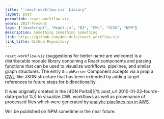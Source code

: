 ```yaml
---
title: "`react-workflow-viz` Library"
layout: post
permalink: react-workflow-viz
years: 2017-Present
tags: ["JavaScript", "React.js", "D3", "CWL", "SCSS", "NPM"]
description: Something Something something
link: https://github.com/4dn-dcic/react-workflow-viz
link_title: GitHub Repository
---
```



`react-workflow-viz` (suggestions for better name are welcome) is a distributable module library containing a React components and parsing functions that can be used to visualize workflows, pipelines, and similar graph structures. The entry `GraphParser` Component accepts via a prop a [CWL](https://www.commonwl.org/)-like JSON structure that has been extended by adding target references to future steps for bidirectionality.

It was originally created in the [4DN Portal]({% post_url 2010-01-23-fourdn-data-portal %}) to visualize CWL workflows as well as provenance of processed files which were generated by [analytic pipelines ran in AWS](https://github.com/4dn-dcic/tibanna).

Will be published on NPM sometime in the near future.
